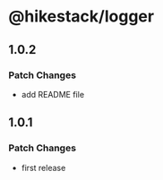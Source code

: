 # @hikestack/logger

## 1.0.2

### Patch Changes

- add README file

## 1.0.1

### Patch Changes

- first release
